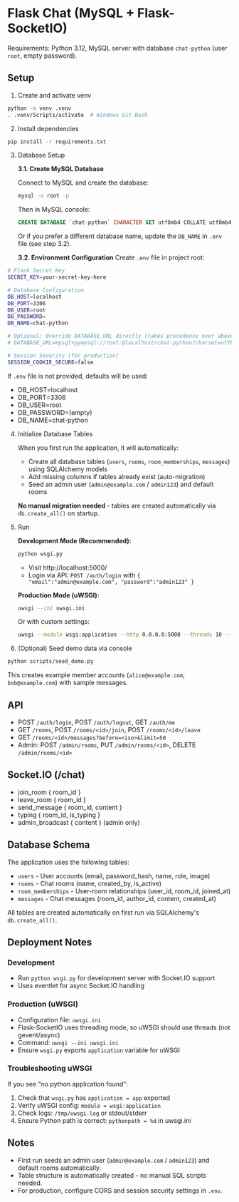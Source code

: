 # Flask Chat (MySQL + Flask-SocketIO)

Requirements: Python 3.12, MySQL server with database `chat-python` (user `root`, empty password).

## Setup

1. Create and activate venv
```bash
python -m venv .venv
. .venv/Scripts/activate  # Windows Git Bash
```

2. Install dependencies
```bash
pip install -r requirements.txt
```

3. Database Setup

   **3.1. Create MySQL Database**
   
   Connect to MySQL and create the database:
   ```bash
   mysql -u root -p
   ```
   
   Then in MySQL console:
   ```sql
   CREATE DATABASE `chat-python` CHARACTER SET utf8mb4 COLLATE utf8mb4_unicode_ci;
   ```
   
   Or if you prefer a different database name, update the `DB_NAME` in `.env` file (see step 3.2).
   
   **3.2. Environment Configuration**
Create `.env` file in project root:
```bash
# Flask Secret Key
SECRET_KEY=your-secret-key-here

# Database Configuration
DB_HOST=localhost
DB_PORT=3306
DB_USER=root
DB_PASSWORD=
DB_NAME=chat-python

# Optional: Override DATABASE_URL directly (takes precedence over above DB_* vars)
# DATABASE_URL=mysql+pymysql://root:@localhost/chat-python?charset=utf8mb4

# Session Security (for production)
SESSION_COOKIE_SECURE=false
```

If `.env` file is not provided, defaults will be used:
- DB_HOST=localhost
- DB_PORT=3306
- DB_USER=root
- DB_PASSWORD=(empty)
- DB_NAME=chat-python

4. Initialize Database Tables

   When you first run the application, it will automatically:
   - Create all database tables (`users`, `rooms`, `room_memberships`, `messages`) using SQLAlchemy models
   - Add missing columns if tables already exist (auto-migration)
   - Seed an admin user (`admin@example.com` / `admin123`) and default rooms
   
   **No manual migration needed** - tables are created automatically via `db.create_all()` on startup.

5. Run

   **Development Mode (Recommended):**
   ```bash
   python wsgi.py
   ```
   - Visit http://localhost:5000/
   - Login via API: `POST /auth/login` with `{ "email":"admin@example.com", "password":"admin123" }`
   
   **Production Mode (uWSGI):**
   ```bash
   uwsgi --ini uwsgi.ini
   ```
   Or with custom settings:
   ```bash
   uwsgi --module wsgi:application --http 0.0.0.0:5000 --threads 10 --enable-threads
   ```

6. (Optional) Seed demo data via console
```bash
python scripts/seed_demo.py
```
This creates example member accounts (`alice@example.com`, `bob@example.com`) with sample messages.

## API
- POST `/auth/login`, POST `/auth/logout`, GET `/auth/me`
- GET `/rooms`, POST `/rooms/<id>/join`, POST `/rooms/<id>/leave`
- GET `/rooms/<id>/messages?before=<iso>&limit=50`
- Admin: POST `/admin/rooms`, PUT `/admin/rooms/<id>`, DELETE `/admin/rooms/<id>`

## Socket.IO (/chat)
- join_room { room_id }
- leave_room { room_id }
- send_message { room_id, content }
- typing { room_id, is_typing }
- admin_broadcast { content } (admin only)

## Database Schema

The application uses the following tables:
- `users` - User accounts (email, password_hash, name, role, image)
- `rooms` - Chat rooms (name, created_by, is_active)
- `room_memberships` - User-room relationships (user_id, room_id, joined_at)
- `messages` - Chat messages (room_id, author_id, content, created_at)

All tables are created automatically on first run via SQLAlchemy's `db.create_all()`.

## Deployment Notes

### Development
- Run `python wsgi.py` for development server with Socket.IO support
- Uses eventlet for async Socket.IO handling

### Production (uWSGI)
- Configuration file: `uwsgi.ini`
- Flask-SocketIO uses threading mode, so uWSGI should use threads (not gevent/async)
- Command: `uwsgi --ini uwsgi.ini`
- Ensure `wsgi.py` exports `application` variable for uWSGI

### Troubleshooting uWSGI
If you see "no python application found":
1. Check that `wsgi.py` has `application = app` exported
2. Verify uWSGI config: `module = wsgi:application`
3. Check logs: `/tmp/uwsgi.log` or stdout/stderr
4. Ensure Python path is correct: `pythonpath = %d` in uwsgi.ini

## Notes
- First run seeds an admin user (`admin@example.com` / `admin123`) and default rooms automatically.
- Table structure is automatically created - no manual SQL scripts needed.
- For production, configure CORS and session security settings in `.env`.

